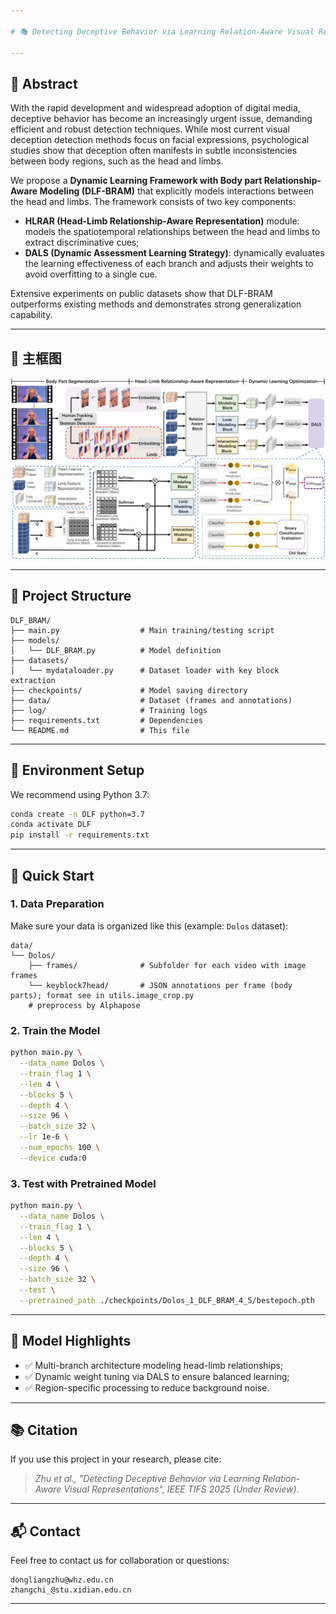 ```yaml
---

# 🎭 Detecting Deceptive Behavior via Learning Relation-Aware Visual Representations (DLF-BRAM)

---
```


## 🌟 Abstract

With the rapid development and widespread adoption of digital media, deceptive behavior has become an increasingly urgent issue, demanding efficient and robust detection techniques. While most current visual deception detection methods focus on facial expressions, psychological studies show that deception often manifests in subtle inconsistencies between body regions, such as the head and limbs.

We propose a **Dynamic Learning Framework with Body part Relationship-Aware Modeling (DLF-BRAM)** that explicitly models interactions between the head and limbs. The framework consists of two key components:

* **HLRAR (Head-Limb Relationship-Aware Representation)** module: models the spatiotemporal relationships between the head and limbs to extract discriminative cues;
* **DALS (Dynamic Assessment Learning Strategy)**: dynamically evaluates the learning effectiveness of each branch and adjusts their weights to avoid overfitting to a single cue.

Extensive experiments on public datasets show that DLF-BRAM outperforms existing methods and demonstrates strong generalization capability.

---

## 🧭 主框图

![Main Diagram](images-paper/DLF_BRAM.png)

---

## 📁 Project Structure

```
DLF_BRAM/
├── main.py                  # Main training/testing script
├── models/
│   └── DLF_BRAM.py          # Model definition
├── datasets/
│   └── mydataloader.py      # Dataset loader with key block extraction
├── checkpoints/             # Model saving directory
├── data/                    # Dataset (frames and annotations)
├── log/                     # Training logs
├── requirements.txt         # Dependencies
└── README.md                # This file
```

---

## 🔧 Environment Setup

We recommend using Python 3.7:

```bash
conda create -n DLF python=3.7
conda activate DLF
pip install -r requirements.txt
```

---

## 🚀 Quick Start

### 1. Data Preparation

Make sure your data is organized like this (example: `Dolos` dataset):

```
data/
└── Dolos/
    ├── frames/              # Subfolder for each video with image frames
    └── keyblock7head/       # JSON annotations per frame (body parts); format see in utils.image_crop.py
    # preprocess by Alphapose
```

### 2. Train the Model

```bash
python main.py \
  --data_name Dolos \
  --train_flag 1 \
  --len 4 \
  --blocks 5 \
  --depth 4 \
  --size 96 \
  --batch_size 32 \
  --lr 1e-6 \
  --num_epochs 100 \
  --device cuda:0
```

### 3. Test with Pretrained Model

```bash
python main.py \
  --data_name Dolos \
  --train_flag 1 \
  --len 4 \
  --blocks 5 \
  --depth 4 \
  --size 96 \
  --batch_size 32 \
  --test \
  --pretrained_path ./checkpoints/Dolos_1_DLF_BRAM_4_5/bestepoch.pth
```

---

## 🧠 Model Highlights

* ✅ Multi-branch architecture modeling head-limb relationships;
* ✅ Dynamic weight tuning via DALS to ensure balanced learning;
* ✅ Region-specific processing to reduce background noise.

---

## 📚 Citation

If you use this project in your research, please cite:

> *Zhu et al., "Detecting Deceptive Behavior via Learning Relation-Aware Visual Representations", IEEE TIFS 2025 (Under Review).*

---

## 📬 Contact

Feel free to contact us for collaboration or questions:

```
dongliangzhu@whz.edu.cn
zhangchi_@stu.xidian.edu.cn
```

---
